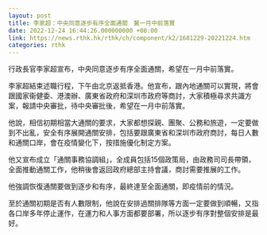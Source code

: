```yaml
---
layout: post
title: 李家超：中央同意逐步有序全面通關　冀一月中前落實
date: 2022-12-24 16:44:26.000000000 +08:00
link: https://news.rthk.hk/rthk/ch/component/k2/1681229-20221224.htm
categories: rthk
---
```


行政長官李家超宣布，中央同意逐步有序全面通關，希望在一月中前落實。

李家超結束述職行程，下午由北京返抵香港。他宣布，跟內地通關可以實現，將會跟國家衞健委、港澳辦、廣東省政府和深圳市政府等商討，大家積極尋求共識方案，報請中央審批，待中央審批後，希望在一月中前落實。

他說，相信初期相當大通關的要求，大家都想探親、團聚、公務和旅遊，一定要做到不出亂，安全有序展開通關安排，包括要跟廣東省和深圳市政府商討，每日人數和通關口岸，會在疫情變化下，按措施優化制定方案。

他又宣布成立「通關事務協調組」，全成員包括15個政策局，由政務司司長帶領，全面推動通關工作，他稍後會返回政府總部主持會議，商討需要推展的工作。

他強調恢復通關要做到逐步和有序，最終達至全面通關，即疫情前的情況。

至於通關初期是否有人數限制，他說在安排過關排隊等方面一定要做到順暢，又指各口岸多年停止運作，在運力和人事方面都要部署，所以逐步有序對整個安排是最好。
